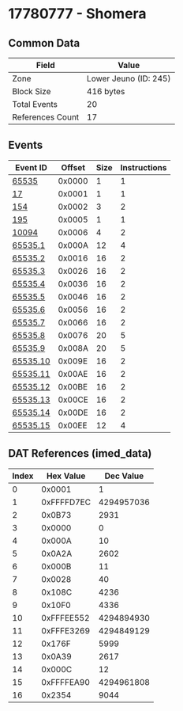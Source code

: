 # 17780777 - Shomera

## Common Data

| Field            | Value                 |
|------------------|-----------------------|
| Zone             | Lower Jeuno (ID: 245) |
| Block Size       | 416 bytes             |
| Total Events     | 20                    |
| References Count | 17                    |

## Events

| Event ID                  | Offset   |   Size |   Instructions |
|---------------------------|----------|--------|----------------|
| [65535](./65535.md)       | 0x0000   |      1 |              1 |
| [17](./17.md)             | 0x0001   |      1 |              1 |
| [154](./154.md)           | 0x0002   |      3 |              2 |
| [195](./195.md)           | 0x0005   |      1 |              1 |
| [10094](./10094.md)       | 0x0006   |      4 |              2 |
| [65535.1](./65535.1.md)   | 0x000A   |     12 |              4 |
| [65535.2](./65535.2.md)   | 0x0016   |     16 |              2 |
| [65535.3](./65535.3.md)   | 0x0026   |     16 |              2 |
| [65535.4](./65535.4.md)   | 0x0036   |     16 |              2 |
| [65535.5](./65535.5.md)   | 0x0046   |     16 |              2 |
| [65535.6](./65535.6.md)   | 0x0056   |     16 |              2 |
| [65535.7](./65535.7.md)   | 0x0066   |     16 |              2 |
| [65535.8](./65535.8.md)   | 0x0076   |     20 |              5 |
| [65535.9](./65535.9.md)   | 0x008A   |     20 |              5 |
| [65535.10](./65535.10.md) | 0x009E   |     16 |              2 |
| [65535.11](./65535.11.md) | 0x00AE   |     16 |              2 |
| [65535.12](./65535.12.md) | 0x00BE   |     16 |              2 |
| [65535.13](./65535.13.md) | 0x00CE   |     16 |              2 |
| [65535.14](./65535.14.md) | 0x00DE   |     16 |              2 |
| [65535.15](./65535.15.md) | 0x00EE   |     12 |              4 |

## DAT References (imed_data)

|   Index | Hex Value   |   Dec Value |
|---------|-------------|-------------|
|       0 | 0x0001      |           1 |
|       1 | 0xFFFFD7EC  |  4294957036 |
|       2 | 0x0B73      |        2931 |
|       3 | 0x0000      |           0 |
|       4 | 0x000A      |          10 |
|       5 | 0x0A2A      |        2602 |
|       6 | 0x000B      |          11 |
|       7 | 0x0028      |          40 |
|       8 | 0x108C      |        4236 |
|       9 | 0x10F0      |        4336 |
|      10 | 0xFFFEE552  |  4294894930 |
|      11 | 0xFFFE3269  |  4294849129 |
|      12 | 0x176F      |        5999 |
|      13 | 0x0A39      |        2617 |
|      14 | 0x000C      |          12 |
|      15 | 0xFFFFEA90  |  4294961808 |
|      16 | 0x2354      |        9044 |
